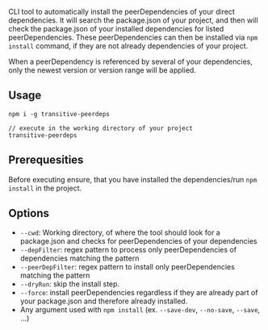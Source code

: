 CLI tool to automatically install the peerDependencies of your direct dependencies. It will search the package.json of your project, and then will check the package.json of your installed dependencies for listed peerDependencies.
These peerDependencies can then be installed via `npm install` command, if they are not already dependencies of your project.

When a peerDependency is referenced by several of your dependencies, only the newest version or version range will be applied.

## Usage

```
npm i -g transitive-peerdeps

// execute in the working directory of your project
transitive-peerdeps
```

## Prerequesities
Before executing ensure, that you have installed the dependencies/run `npm install` in the project.

## Options
* `--cwd`: Working directory, of where the tool should look for a package.json and checks for peerDependencies of your dependencies
* `--depFilter`: regex pattern to process only peerDependencies of dependencies matching the pattern
* `--peerDepFilter`: regex pattern to install only peerDependencies matching the pattern
* `--dryRun`: skip the install step. 
* `--force`: install peerDependencies regardless if they are already part of your package.json and therefore already installed.
* Any argument used with `npm install` (ex. `--save-dev`, `--no-save`, `--save`, ...)
